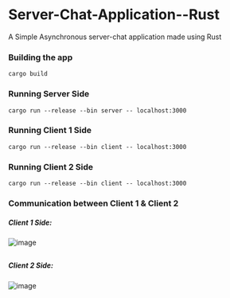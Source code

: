 # Server-Chat-Application--Rust
A Simple Asynchronous server-chat application made using Rust


### Building the app
    cargo build

### Running Server Side
    cargo run --release --bin server -- localhost:3000
    
### Running Client 1 Side
    cargo run --release --bin client -- localhost:3000
    
### Running Client 2 Side
    cargo run --release --bin client -- localhost:3000

### Communication between Client 1 & Client 2

##### Client 1 Side:
![image](https://user-images.githubusercontent.com/66274690/155621155-8b6a6d40-91c6-417a-845c-29c358a8d467.png)

##

##### Client 2 Side:
![image](https://user-images.githubusercontent.com/66274690/155621236-7edbf5df-b52b-43e1-ae3f-a3ca0772b62b.png)

